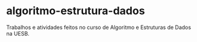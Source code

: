 # algoritmo-estrutura-dados
Trabalhos e atividades  feitos no curso de Algoritmo e Estruturas de Dados na UESB. 
